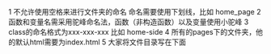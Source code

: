 1 不允许使用空格来进行文件夹的命名 命名需要使用下划线，比如 home_page
2 函数和变量名需采用驼峰命名法，函数（非构造函数）以及变量使用小驼峰
3 class的命名格式为xxx-xxx-xxx 比如 home-side
4 所有的pages下的文件夹，他的默认html需要为index.html
5 大家将文件目录写在下面
